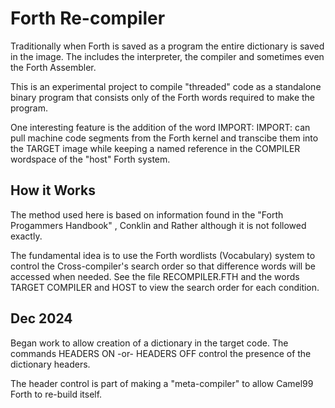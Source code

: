 # Forth Re-compiler

Traditionally when Forth is saved as a program the entire dictionary is saved in the image. The includes the interpreter, the compiler and sometimes even the Forth Assembler. 

This is an experimental project to compile "threaded" code as a standalone
binary program that consists only of the Forth words required to make the
program. 

One interesting feature is the addition of the word IMPORT:
IMPORT: can pull machine code segments from the Forth kernel and transcibe
them into the TARGET image while keeping a named reference in the COMPILER wordspace of the "host" Forth system. 

## How it Works
The method used here is based on information found in the "Forth Progammers Handbook" , Conklin and Rather although it is not followed exactly. 

The fundamental idea is to use the Forth wordlists (Vocabulary) system
to control the Cross-compiler's search order so that difference words will
be accessed when needed.  See the file RECOMPILER.FTH and the words TARGET COMPILER and HOST to view the search order for each condition. 

## Dec 2024
Began work to allow creation of a dictionary in the target code.
The commands HEADERS ON   -or-  HEADERS OFF  control the presence of the dictionary headers. 

The header control is part of making a "meta-compiler" to allow Camel99 Forth to re-build itself. 


